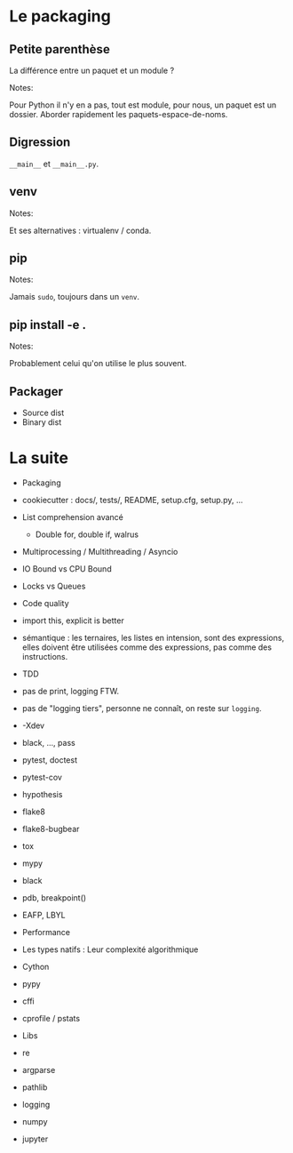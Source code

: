 # Le packaging

## Petite parenthèse

La différence entre un paquet et un module ?

Notes:

Pour Python il n'y en a pas, tout est module, pour nous, un paquet est
un dossier.  Aborder rapidement les paquets-espace-de-noms.


## Digression

`__main__` et `__main__.py`.


## venv

Notes:

Et ses alternatives : virtualenv / conda.


## pip

Notes:

Jamais `sudo`, toujours dans un `venv`.


## pip install -e .

Notes:

Probablement celui qu'on utilise le plus souvent.


## Packager

- Source dist
- Binary dist


# La suite


- Packaging
 - cookiecutter : docs/, tests/, README, setup.cfg, setup.py, ...

- List comprehension avancé
  - Double for, double if, walrus

- Multiprocessing / Multithreading / Asyncio
 - IO Bound vs CPU Bound
 - Locks vs Queues

- Code quality
- import this, explicit is better
 - sémantique : les ternaires, les listes en intension, sont des
   expressions, elles doivent être utilisées comme des expressions,
   pas comme des instructions.
 - TDD
 - pas de print, logging FTW.
 - pas de "logging tiers", personne ne connaît, on reste sur `logging`.
 - -Xdev
 - black, ..., pass
 - pytest, doctest
 - pytest-cov
 - hypothesis
 - flake8
 - flake8-bugbear
 - tox
 - mypy
 - black
 - pdb, breakpoint()
 - EAFP, LBYL

- Performance
 - Les types natifs : Leur complexité algorithmique
 - Cython
 - pypy
 - cffi
 - cprofile / pstats

- Libs
 - re
 - argparse
 - pathlib
 - logging
 - numpy
 - jupyter
